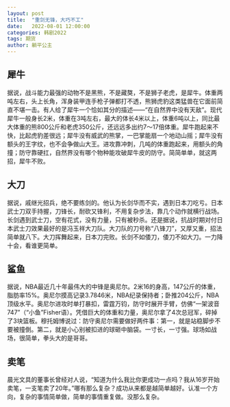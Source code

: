 ```yaml
---
layout: post
title:  "重剑无锋，大巧不工"
date:   2022-08-01 12:00:00
categories: 韩剧2022
tags: 期货
author: 躺平公主
---
```

## 犀牛
据说，战斗能力最强的动物不是黑熊，不是藏獒，不是狮子老虎，是犀牛。体重两吨左右，头上长角，浑身装甲连手枪子弹都打不透，熊狮虎豹这类猛兽在它面前简直不堪一击。有人给了犀牛一个恰如其分的描述——“在自然界中没有天敌”。现代犀牛一般身长2米，体重在3吨左右，最大的体长4米以上，体重6吨以上，同比最大体重的熊800公斤和老虎350公斤，还远远多出约7～17倍体重。犀牛跑起来不快，比起虎豹差很远；犀牛没有威武的熊掌，一巴掌能扇一个地动山摇；犀牛没有额头的王字纹，也不会争做山大王。进攻靠冲刺，几吨的体重跑起来，用额头的角撞；防守靠硬扛，自然界没有哪个物种能攻破犀牛皮的防守。简简单单，就这两招，犀牛不败。
## 大刀
据说，戚继光招兵，绝不要练剑的。他认为长剑华而不实，遇到日本刀吃亏。日本武士刀双手持握，刀锋长，耐砍又锋利，不用复杂步法，靠几个动作就横行战场。长剑遇到武士刀，空有花式，没有力量，只有被秒杀。还是据说，抗战时期对付日本武士刀效果最好的是冯玉祥大刀队。大刀队的刀号称“八锋刀”，又厚又重，招法简单就八下。大刀挥舞起来，日本刀完败。长剑不如倭刀，倭刀不如大刀。一力降十会，看谁更简单。
## 鲨鱼
据说，NBA最近几十年最伟大的中锋是奥尼尔。2米16的身高，147公斤的体重，脂肪率15%。奥尼尔摸高记录3.7846米，NBA纪录保持者；卧推204公斤，NBA顶级水平。奥尼尔进攻时单打暴扣，雷霆万钧，防守时展开手臂，仿佛“一架波音747”（“小鱼”Fisher语）。凭借巨大的体重和力量，奥尼尔拿了4次总冠军，碎掉了3块篮板。穆托姆博说过：防守奥尼尔需要做好两件事：第一，就是站稳脚步不要被撞倒。第二，就是小心别被扣进的球砸中脑袋。一寸长，一寸强。球场如战场，很简单，拳头大的是哥哥。
## 卖笔
晨光文具的董事长曾经对人说，“知道为什么我比你更成功一点吗？我从16岁开始卖笔，一支笔卖了20年。”哪有那么复杂？成功从来都是越简单越好。认准一个方向，复杂的事情简单做，简单的事情重复做。没那么复杂。
